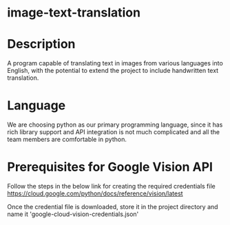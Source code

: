# image-text-translation <br>
# Description 
A program capable of translating text in images from various languages into English, with the potential to extend the project to include handwritten text translation. <br>

# Language
We are choosing python as our primary programming language, since it has rich library support and API integration is not much complicated and all the team members are comfortable in python.

# Prerequisites for Google Vision API
Follow the steps in the below link for creating the required credentials file
https://cloud.google.com/python/docs/reference/vision/latest

Once the credential file is downloaded, store it in the project directory and name it 'google-cloud-vision-credentials.json'
